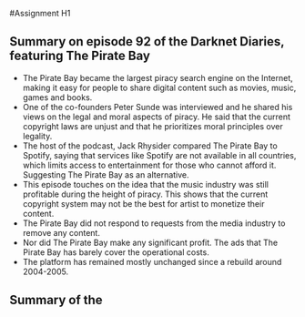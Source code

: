 #Assignment H1


## Summary on episode 92 of the Darknet Diaries, featuring The Pirate Bay

- The Pirate Bay became the largest piracy search engine on the Internet, making it easy for people to share digital content such as movies, music, games and books.
- One of the co-founders Peter Sunde was interviewed and he shared his views on the legal and moral aspects of piracy. He said that the current copyright laws are unjust and that he prioritizes moral principles over legality.
- The host of the podcast, Jack Rhysider compared The Pirate Bay to Spotify, saying that services like Spotify are not available in all countries, which limits access to entertainment for those who cannot afford it. Suggesting The Pirate Bay as an alternative.
- This episode touches on the idea that the music industry was still profitable during the height of piracy. This shows that the current copyright system may not be the best for artist to monetize their content.
- The Pirate Bay did not respond to requests from the media industry to remove any content.
- Nor did The Pirate Bay make any significant profit. The ads that The Pirate Bay has barely cover the operational costs.
- The platform has remained mostly unchanged since a rebuild around 2004-2005.

## Summary of the 
